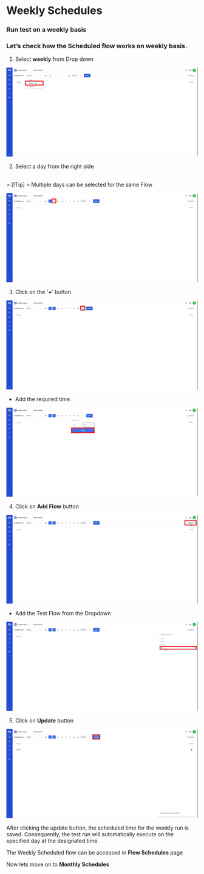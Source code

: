 # Weekly Schedules
### Run test on a weekly basis


### Let’s check how the Scheduled flow works on weekly basis.

 1. Select **weekly** from Drop down

 ![WS 1](/images/WS%201.jpg)

 2. Select a day from the right side

<br>
 > [!Tip] 
 > Multiple days can be selected for the same Flow 

<br>

 ![WS 2](/images/WS%202.jpg)

 3. Click on the '**+**' button 

 ![WS 3](/images/WS%203.jpg)

 - Add the required time.

 ![WS 4](/images/WS%204.jpg)

 4. Click on **Add Flow** button 

 ![WS 5](/images/WS%205.jpg)

 - Add the Test Flow from the Dropdown

 ![WS 6](/images/WS%206.jpg)

 5. Click on **Update** button 

 ![WS 7](/images/WS%207.jpg)

 After clicking the update button, the scheduled time for the weekly run is saved. Consequently, the test run will automatically execute on the specified day at the designated time.

 The Weekly Scheduled flow can be accessed in **Flow Schedules** page

Now lets move on to **Monthly Schedules**